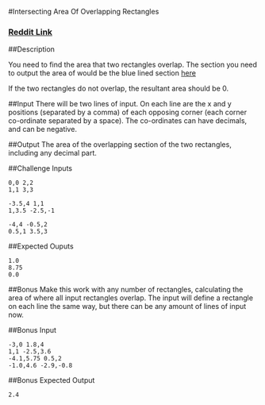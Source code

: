 #Intersecting Area Of Overlapping Rectangles
### [Reddit Link](https://reddit.com/5jpt8v)

##Description

You need to find the area that two rectangles overlap. The section you need to output the area of would be the blue lined section [here](http://i.imgur.com/brZjYe5.png)

If the two rectangles do not overlap, the resultant area should be 0.

##Input
There will be two lines of input. On each line are the x and y positions (separated by a comma) of each opposing corner (each corner co-ordinate separated by a space). The co-ordinates can have decimals, and can be negative.

##Output
The area of the overlapping section of the two rectangles, including any decimal part.

##Challenge Inputs

```
0,0 2,2
1,1 3,3
```

```
-3.5,4 1,1
1,3.5 -2.5,-1
```

```
-4,4 -0.5,2
0.5,1 3.5,3
```

##Expected Ouputs

```
1.0
8.75
0.0
```

##Bonus
Make this work with any number of rectangles, calculating the area of where all input rectangles overlap. The input will define a rectangle on each line the same way, but there can be any amount of lines of input now.

##Bonus Input
```
-3,0 1.8,4
1,1 -2.5,3.6
-4.1,5.75 0.5,2
-1.0,4.6 -2.9,-0.8
```

##Bonus Expected Output

`2.4`
